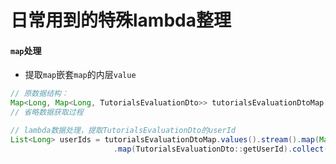 # 日常用到的特殊lambda整理

#### `map`处理

-  提取`map`嵌套`map`的内层`value`

```java
// 原数据结构：
Map<Long, Map<Long, TutorialsEvaluationDto>> tutorialsEvaluationDtoMap = Maps.newHashMap();
// 省略数据获取过程

// lambda数据处理，提取TutorialsEvaluationDto的userId
List<Long> userIds = tutorialsEvaluationDtoMap.values().stream().map(Map::values).flatMap(Collection::stream)
                       .map(TutorialsEvaluationDto::getUserId).collect(Collectors.toList());

```
